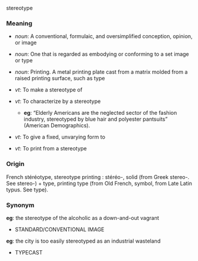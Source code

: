 stereotype
### Meaning
+ _noun_: A conventional, formulaic, and oversimplified conception, opinion, or image
+ _noun_: One that is regarded as embodying or conforming to a set image or type
+ _noun_: Printing. A metal printing plate cast from a matrix molded from a raised printing surface, such as type

+ _vt_: To make a stereotype of
+ _vt_: To characterize by a stereotype
    + __eg__:  “Elderly Americans are the neglected sector of the fashion industry, stereotyped by blue hair and polyester pantsuits” (American Demographics).
+ _vt_: To give a fixed, unvarying form to
+ _vt_: To print from a stereotype

### Origin

French stéréotype, stereotype printing : stéréo-, solid (from Greek stereo-. See stereo-) + type, printing type (from Old French, symbol, from Late Latin typus. See type).

### Synonym

__eg__: the stereotype of the alcoholic as a down-and-out vagrant

+ STANDARD/CONVENTIONAL IMAGE

__eg__: the city is too easily stereotyped as an industrial wasteland

+ TYPECAST


